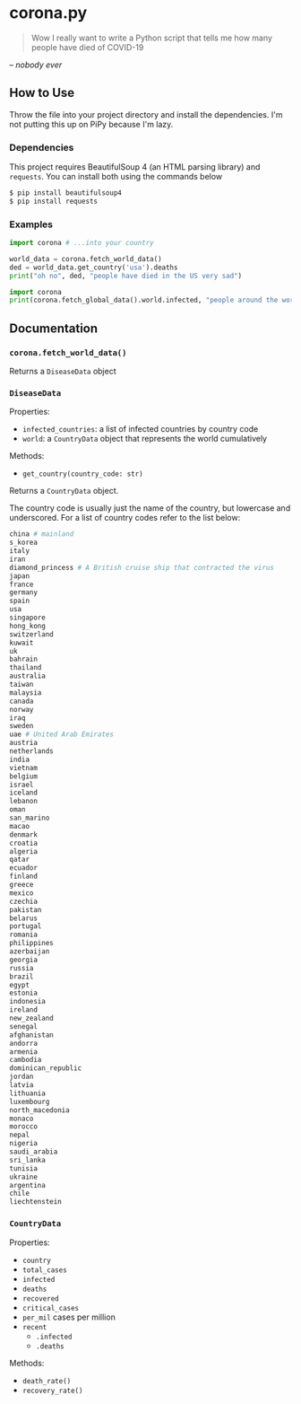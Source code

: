 # corona.py

> Wow I really want to write a Python script that tells me how many people have died of COVID-19

*– nobody ever*

## How to Use

Throw the file into your project directory and install the dependencies. I'm not putting this up on PiPy because I'm lazy.

### Dependencies

This project requires BeautifulSoup 4 (an HTML parsing library) and `requests`. You can install both using the commands below

```bash
$ pip install beautifulsoup4
$ pip install requests
```

### Examples

```python
import corona # ...into your country

world_data = corona.fetch_world_data()
ded = world_data.get_country('usa').deaths
print("oh no", ded, "people have died in the US very sad")
```

```python
import corona
print(corona.fetch_global_data().world.infected, "people around the world are currently infected with COVID-19")
```

## Documentation

### `corona.fetch_world_data()`

Returns a `DiseaseData` object

### `DiseaseData`

Properties:

- `infected_countries`: a list of infected countries by country code
- `world`: a `CountryData` object that represents the world cumulatively

Methods:

- `get_country(country_code: str)`

Returns a `CountryData` object.

The country code is usually just the name of the country, but lowercase and underscored. For a list of country codes refer to the list below:

```python
china # mainland
s_korea
italy
iran
diamond_princess # A British cruise ship that contracted the virus
japan
france
germany
spain
usa
singapore
hong_kong
switzerland
kuwait
uk
bahrain
thailand
australia
taiwan
malaysia
canada
norway
iraq
sweden
uae # United Arab Emirates
austria
netherlands
india
vietnam
belgium
israel
iceland
lebanon
oman
san_marino
macao
denmark
croatia
algeria
qatar
ecuador
finland
greece
mexico
czechia
pakistan
belarus
portugal
romania
philippines
azerbaijan
georgia
russia
brazil
egypt
estonia
indonesia
ireland
new_zealand
senegal
afghanistan
andorra
armenia
cambodia
dominican_republic
jordan
latvia
lithuania
luxembourg
north_macedonia
monaco
morocco
nepal
nigeria
saudi_arabia
sri_lanka
tunisia
ukraine
argentina
chile
liechtenstein
```

### `CountryData`

Properties:

- `country`
- `total_cases`
- `infected`
- `deaths`
- `recovered`
- `critical_cases`
- `per_mil` cases per million
- `recent`
  - `.infected`
  - `.deaths`

Methods:

- `death_rate()`
- `recovery_rate()`
